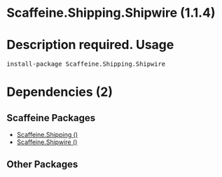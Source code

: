 ﻿Scaffeine.Shipping.Shipwire (1.1.4)
======
Description required.
Usage
======
<pre>install-package Scaffeine.Shipping.Shipwire</pre>
Dependencies (2)
=====

Scaffeine Packages
------
* [Scaffeine.Shipping ()](https://github.com/wcpro/Scaffeine/tree/master/src/Scaffeine.Shipping)
* [Scaffeine.Shipwire ()](https://github.com/wcpro/Scaffeine/tree/master/src/Scaffeine.Shipwire)

Other Packages
------
